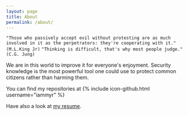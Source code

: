 ```yaml
---
layout: page
title: About
permalink: /about/
---
```


`"Those who passively accept evil without protesting are as much involved in it as the perpetrators: they're cooperating with it." (M.L.King Jr)`
`"Thinking is difficult, that's why most people judge." (C.G. Jung)`

We are in this world to improve it for everyone's enjoyment. Security knowledge is the most powerful tool one could use to protect common citizens rather than harming them.
 
You can find my repositories at {% include icon-github.html username="iammyr" %}

Have also a look at [my resume](https://iammyr.github.com/cv/resume.html).

